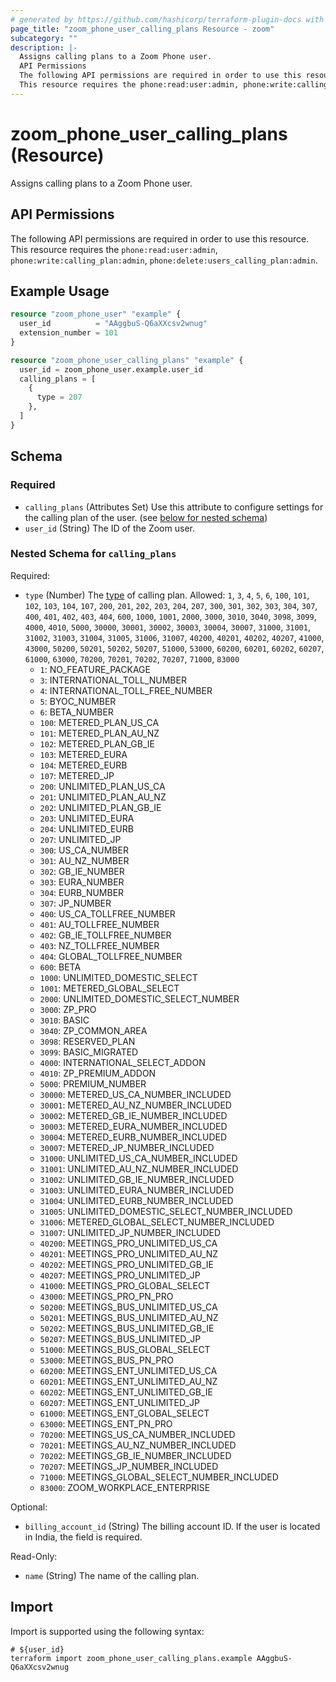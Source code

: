 ```yaml
---
# generated by https://github.com/hashicorp/terraform-plugin-docs with own template
page_title: "zoom_phone_user_calling_plans Resource - zoom"
subcategory: ""
description: |-
  Assigns calling plans to a Zoom Phone user.
  API Permissions
  The following API permissions are required in order to use this resource.
  This resource requires the phone:read:user:admin, phone:write:calling_plan:admin, phone:delete:users_calling_plan:admin.
---
```


# zoom_phone_user_calling_plans (Resource)

Assigns calling plans to a Zoom Phone user.

## API Permissions

The following API permissions are required in order to use this resource.
This resource requires the `phone:read:user:admin`, `phone:write:calling_plan:admin`, `phone:delete:users_calling_plan:admin`.

## Example Usage

```terraform
resource "zoom_phone_user" "example" {
  user_id          = "AAggbuS-Q6aXXcsv2wnug"
  extension_number = 101
}

resource "zoom_phone_user_calling_plans" "example" {
  user_id = zoom_phone_user.example.user_id
  calling_plans = [
    {
      type = 207
    },
  ]
}
```

<!-- schema generated by tfplugindocs -->
## Schema

### Required

- `calling_plans` (Attributes Set) Use this attribute to configure settings for the calling plan of the user. (see [below for nested schema](#nestedatt--calling_plans))
- `user_id` (String) The ID of the Zoom user.

<a id="nestedatt--calling_plans"></a>
### Nested Schema for `calling_plans`

Required:

- `type` (Number) The [type](https://marketplace.zoom.us/docs/api-reference/other-references/plans#zoom-phone-calling-plans) of calling plan. Allowed: `1`, `3`, `4`, `5`, `6`, `100`, `101`, `102`, `103`, `104`, `107`, `200`, `201`, `202`, `203`, `204`, `207`, `300`, `301`, `302`, `303`, `304`, `307`, `400`, `401`, `402`, `403`, `404`, `600`, `1000`, `1001`, `2000`, `3000`, `3010`, `3040`, `3098`, `3099`, `4000`, `4010`, `5000`, `30000`, `30001`, `30002`, `30003`, `30004`, `30007`, `31000`, `31001`, `31002`, `31003`, `31004`, `31005`, `31006`, `31007`, `40200`, `40201`, `40202`, `40207`, `41000`, `43000`, `50200`, `50201`, `50202`, `50207`, `51000`, `53000`, `60200`, `60201`, `60202`, `60207`, `61000`, `63000`, `70200`, `70201`, `70202`, `70207`, `71000`, `83000`
  - `1`: NO_FEATURE_PACKAGE
  - `3`: INTERNATIONAL_TOLL_NUMBER
  - `4`: INTERNATIONAL_TOLL_FREE_NUMBER
  - `5`: BYOC_NUMBER
  - `6`: BETA_NUMBER
  - `100`: METERED_PLAN_US_CA
  - `101`: METERED_PLAN_AU_NZ
  - `102`: METERED_PLAN_GB_IE
  - `103`: METERED_EURA
  - `104`: METERED_EURB
  - `107`: METERED_JP
  - `200`: UNLIMITED_PLAN_US_CA
  - `201`: UNLIMITED_PLAN_AU_NZ
  - `202`: UNLIMITED_PLAN_GB_IE
  - `203`: UNLIMITED_EURA
  - `204`: UNLIMITED_EURB
  - `207`: UNLIMITED_JP
  - `300`: US_CA_NUMBER
  - `301`: AU_NZ_NUMBER
  - `302`: GB_IE_NUMBER
  - `303`: EURA_NUMBER
  - `304`: EURB_NUMBER
  - `307`: JP_NUMBER
  - `400`: US_CA_TOLLFREE_NUMBER
  - `401`: AU_TOLLFREE_NUMBER
  - `402`: GB_IE_TOLLFREE_NUMBER
  - `403`: NZ_TOLLFREE_NUMBER
  - `404`: GLOBAL_TOLLFREE_NUMBER
  - `600`: BETA
  - `1000`: UNLIMITED_DOMESTIC_SELECT
  - `1001`: METERED_GLOBAL_SELECT
  - `2000`: UNLIMITED_DOMESTIC_SELECT_NUMBER
  - `3000`: ZP_PRO
  - `3010`: BASIC
  - `3040`: ZP_COMMON_AREA
  - `3098`: RESERVED_PLAN
  - `3099`: BASIC_MIGRATED
  - `4000`: INTERNATIONAL_SELECT_ADDON
  - `4010`: ZP_PREMIUM_ADDON
  - `5000`: PREMIUM_NUMBER
  - `30000`: METERED_US_CA_NUMBER_INCLUDED
  - `30001`: METERED_AU_NZ_NUMBER_INCLUDED
  - `30002`: METERED_GB_IE_NUMBER_INCLUDED
  - `30003`: METERED_EURA_NUMBER_INCLUDED
  - `30004`: METERED_EURB_NUMBER_INCLUDED
  - `30007`: METERED_JP_NUMBER_INCLUDED
  - `31000`: UNLIMITED_US_CA_NUMBER_INCLUDED
  - `31001`: UNLIMITED_AU_NZ_NUMBER_INCLUDED
  - `31002`: UNLIMITED_GB_IE_NUMBER_INCLUDED
  - `31003`: UNLIMITED_EURA_NUMBER_INCLUDED
  - `31004`: UNLIMITED_EURB_NUMBER_INCLUDED
  - `31005`: UNLIMITED_DOMESTIC_SELECT_NUMBER_INCLUDED
  - `31006`: METERED_GLOBAL_SELECT_NUMBER_INCLUDED
  - `31007`: UNLIMITED_JP_NUMBER_INCLUDED
  - `40200`: MEETINGS_PRO_UNLIMITED_US_CA
  - `40201`: MEETINGS_PRO_UNLIMITED_AU_NZ
  - `40202`: MEETINGS_PRO_UNLIMITED_GB_IE
  - `40207`: MEETINGS_PRO_UNLIMITED_JP
  - `41000`: MEETINGS_PRO_GLOBAL_SELECT
  - `43000`: MEETINGS_PRO_PN_PRO
  - `50200`: MEETINGS_BUS_UNLIMITED_US_CA
  - `50201`: MEETINGS_BUS_UNLIMITED_AU_NZ
  - `50202`: MEETINGS_BUS_UNLIMITED_GB_IE
  - `50207`: MEETINGS_BUS_UNLIMITED_JP
  - `51000`: MEETINGS_BUS_GLOBAL_SELECT
  - `53000`: MEETINGS_BUS_PN_PRO
  - `60200`: MEETINGS_ENT_UNLIMITED_US_CA
  - `60201`: MEETINGS_ENT_UNLIMITED_AU_NZ
  - `60202`: MEETINGS_ENT_UNLIMITED_GB_IE
  - `60207`: MEETINGS_ENT_UNLIMITED_JP
  - `61000`: MEETINGS_ENT_GLOBAL_SELECT
  - `63000`: MEETINGS_ENT_PN_PRO
  - `70200`: MEETINGS_US_CA_NUMBER_INCLUDED
  - `70201`: MEETINGS_AU_NZ_NUMBER_INCLUDED
  - `70202`: MEETINGS_GB_IE_NUMBER_INCLUDED
  - `70207`: MEETINGS_JP_NUMBER_INCLUDED
  - `71000`: MEETINGS_GLOBAL_SELECT_NUMBER_INCLUDED
  - `83000`: ZOOM_WORKPLACE_ENTERPRISE

Optional:

- `billing_account_id` (String) The billing account ID. If the user is located in India, the field is required.

Read-Only:

- `name` (String) The name of the calling plan.

## Import

Import is supported using the following syntax:

```shell
# ${user_id}
terraform import zoom_phone_user_calling_plans.example AAggbuS-Q6aXXcsv2wnug
```
